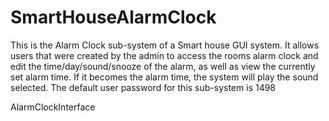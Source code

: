 # SmartHouseAlarmClock
This is the Alarm Clock sub-system of a Smart house GUI system. It allows users that were created by the admin to access the rooms alarm clock and edit the time/day/sound/snooze of the alarm, as well as view the currently set alarm time. If it becomes the alarm time, the system will play the sound selected.
The default user password for this sub-system is 1498

AlarmClockInterface
